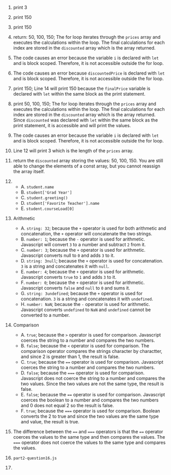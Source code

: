 1. print 3
2. print 150
3. print 150 
4. return: 50, 100, 150; The for loop iterates through the `prices` array and executes the calculations within the loop. The final calculations for each index are stored in the `discounted` array which is the array returned. 
5. The code causes an error because the variable `i` is declared with `let` and is block scoped. Therefore, it is not accessible outside the for loop. 
6. The code causes an error because `discountedPrice` is declared with `let` and is block scoped. Therefore, it is not accessible outside the for loop. 
7. print 150; Line 14 will print 150 because the `finalPrice` variable is declared with `let` within the same block as the print statement. 
8. print 50, 100, 150; The for loop iterates through the `prices` array and executes the calculations within the loop. The final calculations for each index are stored in the `discounted` array which is the array returned. Since `discounted` was declared with `let` within the same block as the print statement, it is accessible and will print the values. 
9. The code causes an error because the variable `i` is declared with `let` and is block scoped. Therefore, it is not accessible outside the for loop. 
10. Line 12 will print 3 which is the length of the `prices` array.
11. return the `discounted` array storing the values: 50, 100, 150. You are still able to change the elements of a const array, but you cannot reassign the array itself. 
12.
    - A. `student.name`
    - B. `student['Grad Year']`
    - C. `student.greeting()`
    - D. `student['Favorite Teacher'].name`
    - E. `student.courseLoad[0]`
13. Arithmetic 
    - A. `string: 32`; because the `+` operator is used for both arithmetic and concatenation, the `+` operator will concatenate the two strings.
    - B. `number: 1`; because the `-` operator is used for arithmetic. Javascript will convert `3` to a number and subtract `2` from it. 
    - C. `number: 3`; because the `+` operator is used for arithmetic. Javascript converts null to `0` and adds `3` to it.
    - D. `string: 3null`; because the `+` operator is used for concatenation. `3` is a string and concatenates it with `null`.
    - E. `number: 4`; because the `+` operator is used for arithmetic. Javascript converts `true` to `1` and adds `3` to it.
    - F. `number: 0`; because the `+` operator is used for arithmetic. Javascript converts `false` and `null` to `0` and sums it. 
    - G. `string: 3undefined`; because the `+` operator is used for concatenation. `3` is a string and concatenates it with `undefined`.
    - H. `number: NaN`; because the `-` operator is used for arithmetic. Javascript converts `undefined` to `NaN` and `undefined` cannot be converted to a number. 
14. Comparison
    - A. `true`; because the `>` operator is used for comparison. Javascript coerces the string to a number and compares the two numbers. 
    - B. `false`; because the `<` operator is used for comparison. The comparison operator compares the strings character by charactter, and since 2 is greater than 1, the result is false. 
    - C. `true`; because the `==` operator is used for comparison. Javascript coerces the string to a number and compares the two numbers.
    - D. `false`; because the `===` operator is used for comparison. Javascript does not coerce the string to a number and compares the two values. Since the two values are not the same type, the result is false. 
    - E. `false`; because the `==` operator is used for comparison. Javascript coerces the boolean to a number and compares the two numbers and 0 does not equal 2 so the result is false. 
    - F. `true`; because the `===` operator is used for comparison. Boolean converts the 2 to true and since the two values are the same type and value, the result is true. 

15. The difference between the `==` and `===` operators is that the `==` operator coerces the values to the same type and then compares the values. The `===` operator does not coerce the values to the same type and compares the values.

16. `part2-question16.js`
17. 


